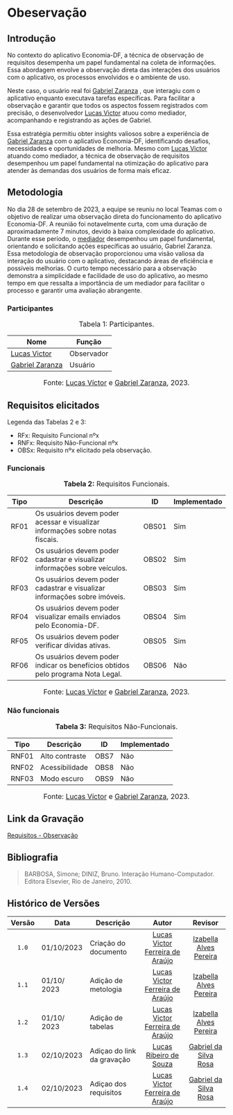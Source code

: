 # Obeservação

## Introdução

No contexto do aplicativo Economia-DF, a técnica de observação de requisitos desempenha um papel fundamental na coleta de informações. Essa abordagem envolve a observação direta das interações dos usuários com o aplicativo, os processos envolvidos e o ambiente de uso.

Neste caso, o usuário real foi [Gabriel Zaranza](https://github.com/GZaranza) , que interagiu com o aplicativo enquanto executava tarefas específicas. Para facilitar a observação e garantir que todos os aspectos fossem registrados com precisão, o desenvolvedor [Lucas Victor](https://github.com/Lucas13032003) atuou como mediador, acompanhando e registrando as ações de Gabriel.

Essa estratégia permitiu obter insights valiosos sobre a experiência de [Gabriel Zaranza](https://github.com/GZaranza) com o aplicativo Economia-DF, identificando desafios, necessidades e oportunidades de melhoria. Mesmo com [Lucas Victor](https://github.com/Lucas13032003) atuando como mediador, a técnica de observação de requisitos desempenhou um papel fundamental na otimização do aplicativo para atender às demandas dos usuários de forma mais eficaz.

## Metodologia

No dia 28 de setembro de 2023, a equipe se reuniu no local Teamas com o objetivo de realizar uma observação direta do funcionamento do aplicativo Economia-DF. A reunião foi notavelmente curta, com uma duração de aproximadamente 7 minutos, devido à baixa complexidade do aplicativo. Durante esse período, o [mediador](https://github.com/Lucas13032003) desempenhou um papel fundamental, orientando e solicitando ações específicas ao usuário, Gabriel Zaranza. Essa metodologia de observação proporcionou uma visão valiosa da interação do usuário com o aplicativo, destacando áreas de eficiência e possíveis melhorias. O curto tempo necessário para a observação demonstra a simplicidade e facilidade de uso do aplicativo, ao mesmo tempo em que ressalta a importância de um mediador para facilitar o processo e garantir uma avaliação abrangente.

### Participantes

<div align="center">
<font size="3"><p style="text-align: center">Tabela 1: Participantes.</p></font>
</div>

| Nome                                             | Função                   |
| ------------------------------------------------ | ------------------------ |
| [Lucas Victor](https://github.com/Lucas13032003)  | Observador               |
| [Gabriel Zaranza](https://github.com/GZaranza) | Usuário |

<div align="center">
<font size="3"><p style="text-align: center">Fonte: <a href="https://github.com/lucas13032003">Lucas Víctor</a> e <a href="https://github.com/GZaranza">Gabriel Zaranza</a>, 2023.</p></font>
</div>

## Requisitos elicitados

Legenda das Tabelas 2 e 3:

- RFx: Requisito Funcional nºx
- RNFx: Requisito Não-Funcional nºx
- OBSx: Requisito nºx elicitado pela observação.

### Funcionais

<div align="center">
<font size="3"><p style="text-align: center"><b>Tabela 2:</b> Requisitos Funcionais.</p></font>
</div>

| Tipo | Descrição                                                                                                             | ID    | Implementado |
| ---- | --------------------------------------------------------------------------------------------------------------------- | ----- | ------------ |
| RF01 | Os usuários devem poder acessar e visualizar informações sobre notas fiscais.                                         | OBS01 | Sim          |
| RF02 | Os usuários devem poder cadastrar e visualizar informações sobre veículos.                                             | OBS02 | Sim          |
| RF03 | Os usuários devem poder cadastrar e visualizar informações sobre imóveis.                                              | OBS03 | Sim          |
| RF04 | Os usuários devem poder visualizar emails enviados pelo Economia-DF.                                                    | OBS04 | Sim          |
| RF05 | Os usuários devem poder verificar dívidas ativas.                                                                     | OBS05 | Sim          |
| RF06 | Os usuários devem poder indicar os benefícios obtidos pelo programa Nota Legal.                                        | OBS06 | Não          |

<div align="center">
<font size="3"><p style="text-align: center">Fonte: <a href="https://github.com/lucas13032003">Lucas Víctor</a> e <a href="https://github.com/GZaranza">Gabriel Zaranza</a>, 2023.</p></font>
</div>

### Não funcionais

<div align="center">
<font size="3"><p style="text-align: center"><b>Tabela 3:</b> Requisitos Não-Funcionais.</p></font>
</div>

| Tipo  | Descrição                                           | ID   | Implementado |
| ----- | --------------------------------------------------- | ---- | ------------ |
| RNF01 | Alto contraste                                      | OBS7 | Não          |
| RNF02 | Acessibilidade                                      | OBS8 | Não          |
| RNF03 | Modo escuro                                         | OBS9 | Não          |

<div align="center">
<font size="3"><p style="text-align: center">Fonte: <a href="https://github.com/lucas13032003">Lucas Víctor</a> e <a href="https://github.com/GZaranza">Gabriel Zaranza</a>, 2023.</p></font>
</div>

## Link da Gravação

[Requisitos - Observação](https://youtu.be/FqZE06Z8-Yo)

## Bibliografia

> BARBOSA, Simone; DINIZ, Bruno. Interação Humano-Computador. Editora Elsevier, Rio de Janeiro, 2010.

## Histórico de Versões

| Versão | Data       | Descrição            | Autor                                                      | Revisor                                     |
| :----: | ---------- | -------------------- | :--------------------------------------------------------: | :-----------------------------------------: |
| `1.0`  | 01/10/2023 | Criação do documento |[Lucas Victor Ferreira de Araújo](https://github.com/Lucas13032003)  | [Izabella Alves Pereira](https://github.com/izabellaalves)|
| `1.1`  | 01/10/ 2023 | Adição de metologia |[Lucas Victor Ferreira de Araújo](https://github.com/Lucas13032003)  | [Izabella Alves Pereira](https://github.com/izabellaalves)|
| `1.2`  | 01/10/ 2023 | Adição de tabelas |[Lucas Victor Ferreira de Araújo](https://github.com/Lucas13032003)  | [Izabella Alves Pereira](https://github.com/izabellaalves)|
| `1.3`  | 02/10/2023 | Adiçao do link da gravação | [Lucas Ribeiro de Souza](https://github.com/lucassouzs) | [Gabriel da Silva Rosa](https://github.com/gabrielrosa09) |
| `1.4`  | 02/10/2023 | Adiçao dos requisitos |[Lucas Victor Ferreira de Araújo](https://github.com/Lucas13032003)| [Gabriel da Silva Rosa](https://github.com/gabrielrosa09) |
